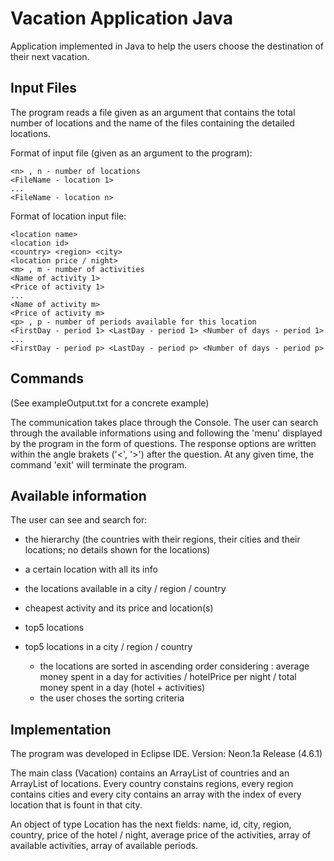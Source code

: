 # Vacation Application Java

Application implemented in Java to help the users choose the destination of their next vacation. 

## Input Files
The program reads a file given as an argument that contains the total number of locations and the name of the files containing the detailed locations.

Format of input file (given as an argument to the program):
```
<n> , n - number of locations
<FileName - location 1>
...
<FileName - location n>
```

Format of location input file:
```
<location name>
<location id>
<country> <region> <city> 
<location price / night>
<m> , m - number of activities
<Name of activity 1>
<Price of activity 1>
...
<Name of activity m>
<Price of activity m>
<p> , p - number of periods available for this location
<FirstDay - period 1> <LastDay - period 1> <Number of days - period 1>
...
<FirstDay - period p> <LastDay - period p> <Number of days - period p>
```

## Commands 
(See exampleOutput.txt for a concrete example)

The communication takes place through the Console.
The user can search through the available informations using and following the 'menu' displayed by the program in the form of questions.
The response options are written within the angle brakets ('<', '>') after the question.
At any given time, the command 'exit' will terminate the program. 

## Available information
The user can see and search for: 
- the hierarchy (the countries with their regions, their cities and their locations; no details shown for the locations)
- a certain location with all its info 
- the locations available in a city / region / country
- cheapest activity and its price and location(s)
- top5 locations
- top5 locations in a city / region / country

  - the locations are sorted in ascending order considering : average money spent in a day for activities / hotelPrice per night / total money spent in a day (hotel + activities)
  - the user choses the sorting criteria
  
## Implementation
The program was developed in Eclipse IDE. Version: Neon.1a Release (4.6.1)

The main class (Vacation) contains an ArrayList of countries and an ArrayList of locations. Every country constains regions, every region contains cities and every city contains an array with the index of every location that is fount in that city.

An object of type Location has the next fields: name, id, city, region, country, price of the hotel / night, average price of the activities, array of available activities, array of available periods.


